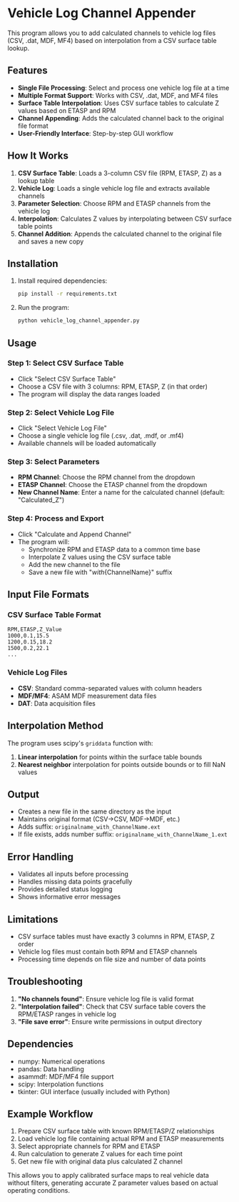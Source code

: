 # Vehicle Log Channel Appender

This program allows you to add calculated channels to vehicle log files (CSV, .dat, MDF, MF4) based on interpolation from a CSV surface table lookup.

## Features

- **Single File Processing**: Select and process one vehicle log file at a time
- **Multiple Format Support**: Works with CSV, .dat, MDF, and MF4 files
- **Surface Table Interpolation**: Uses CSV surface tables to calculate Z values based on ETASP and RPM
- **Channel Appending**: Adds the calculated channel back to the original file format
- **User-Friendly Interface**: Step-by-step GUI workflow

## How It Works

1. **CSV Surface Table**: Loads a 3-column CSV file (RPM, ETASP, Z) as a lookup table
2. **Vehicle Log**: Loads a single vehicle log file and extracts available channels
3. **Parameter Selection**: Choose RPM and ETASP channels from the vehicle log
4. **Interpolation**: Calculates Z values by interpolating between CSV surface table points
5. **Channel Addition**: Appends the calculated channel to the original file and saves a new copy

## Installation

1. Install required dependencies:
   ```bash
   pip install -r requirements.txt
   ```

2. Run the program:
   ```bash
   python vehicle_log_channel_appender.py
   ```

## Usage

### Step 1: Select CSV Surface Table
- Click "Select CSV Surface Table"
- Choose a CSV file with 3 columns: RPM, ETASP, Z (in that order)
- The program will display the data ranges loaded

### Step 2: Select Vehicle Log File
- Click "Select Vehicle Log File"
- Choose a single vehicle log file (.csv, .dat, .mdf, or .mf4)
- Available channels will be loaded automatically

### Step 3: Select Parameters
- **RPM Channel**: Choose the RPM channel from the dropdown
- **ETASP Channel**: Choose the ETASP channel from the dropdown
- **New Channel Name**: Enter a name for the calculated channel (default: "Calculated_Z")

### Step 4: Process and Export
- Click "Calculate and Append Channel"
- The program will:
  - Synchronize RPM and ETASP data to a common time base
  - Interpolate Z values using the CSV surface table
  - Add the new channel to the file
  - Save a new file with "_with_{ChannelName}" suffix

## Input File Formats

### CSV Surface Table Format
```csv
RPM,ETASP,Z_Value
1000,0.1,15.5
1200,0.15,18.2
1500,0.2,22.1
...
```

### Vehicle Log Files
- **CSV**: Standard comma-separated values with column headers
- **MDF/MF4**: ASAM MDF measurement data files
- **DAT**: Data acquisition files

## Interpolation Method

The program uses scipy's `griddata` function with:
1. **Linear interpolation** for points within the surface table bounds
2. **Nearest neighbor** interpolation for points outside bounds or to fill NaN values

## Output

- Creates a new file in the same directory as the input
- Maintains original format (CSV→CSV, MDF→MDF, etc.)
- Adds suffix: `originalname_with_ChannelName.ext`
- If file exists, adds number suffix: `originalname_with_ChannelName_1.ext`

## Error Handling

- Validates all inputs before processing
- Handles missing data points gracefully
- Provides detailed status logging
- Shows informative error messages

## Limitations

- CSV surface tables must have exactly 3 columns in RPM, ETASP, Z order
- Vehicle log files must contain both RPM and ETASP channels
- Processing time depends on file size and number of data points

## Troubleshooting

1. **"No channels found"**: Ensure vehicle log file is valid format
2. **"Interpolation failed"**: Check that CSV surface table covers the RPM/ETASP ranges in vehicle log
3. **"File save error"**: Ensure write permissions in output directory

## Dependencies

- numpy: Numerical operations
- pandas: Data handling
- asammdf: MDF/MF4 file support
- scipy: Interpolation functions
- tkinter: GUI interface (usually included with Python)

## Example Workflow

1. Prepare CSV surface table with known RPM/ETASP/Z relationships
2. Load vehicle log file containing actual RPM and ETASP measurements
3. Select appropriate channels for RPM and ETASP
4. Run calculation to generate Z values for each time point
5. Get new file with original data plus calculated Z channel

This allows you to apply calibrated surface maps to real vehicle data without filters, generating accurate Z parameter values based on actual operating conditions.